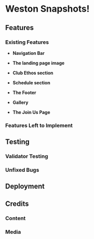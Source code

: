 # Weston Snapshots!



## Features 



### Existing Features

- __Navigation Bar__



- __The landing page image__



- __Club Ethos section__



- __Schedule section__



- __The Footer__ 



- __Gallery__



- __The Join Us Page__



### Features Left to Implement



## Testing 



### Validator Testing 



### Unfixed Bugs



## Deployment



## Credits 



### Content 



### Media

